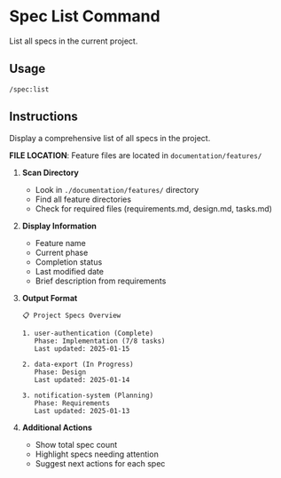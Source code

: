 # Spec List Command

List all specs in the current project.

## Usage
```
/spec:list
```

## Instructions
Display a comprehensive list of all specs in the project.

**FILE LOCATION**: Feature files are located in `documentation/features/`

1. **Scan Directory**
   - Look in `./documentation/features/` directory
   - Find all feature directories
   - Check for required files (requirements.md, design.md, tasks.md)

2. **Display Information**
   - Feature name
   - Current phase
   - Completion status
   - Last modified date
   - Brief description from requirements

3. **Output Format**
   ```
   📋 Project Specs Overview

   1. user-authentication (Complete)
      Phase: Implementation (7/8 tasks)
      Last updated: 2025-01-15

   2. data-export (In Progress)
      Phase: Design
      Last updated: 2025-01-14

   3. notification-system (Planning)
      Phase: Requirements
      Last updated: 2025-01-13
   ```

4. **Additional Actions**
   - Show total spec count
   - Highlight specs needing attention
   - Suggest next actions for each spec

